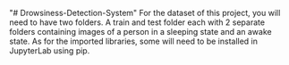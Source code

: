 "# Drowsiness-Detection-System" 
For the dataset of this project, you will need to have two folders. A train and test folder each with 2 separate folders containing images of a person in a sleeping state and an awake state.
As for the imported libraries, some will need to be installed in JupyterLab using pip.
